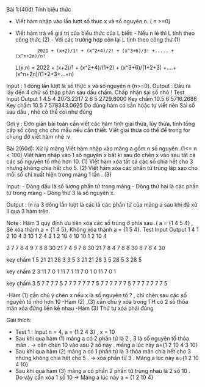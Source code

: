 Bài 1:(40đ) Tính biểu thức

- Viết hàm nhập vào lần lượt số thực x và số nguyên n. ( n >=0)
- Viết hàm trả về giá trị của biểu thức của L biết: - Nếu n lẻ thì L tính theo công thức (2) - Với các trường hợp còn lại L tính theo công thứ (1)

              2021 + (x+2)/1! + (x^2+4)/2! + (x^3+6)/3! +..... +(x^n+2n)/n!

  L(x,n) =
  2022 + (x+2)/1 + (x^2+4)/(1+2) + (x^3+6)/(1+2+3) +....+(x^n+2n)/(1+2+3+...+n)

Input : 1 dòng lần lượt là số thực x và số nguyên n (n>=0).
Output : Đầu ra lấy đến 4 chữ số thập phân sau dấu chấm. Chấp nhận sai số nhỏ !
Test Input Output
1 4.5 4 2073.2317
2 6 5 2729.8000
Key chấm 10.5 6 5716.2686
Key chấm 10.5 7 578343.0625
Do dùng hàm có sẵn hoặc tự viết nên Sai số sau dấu , nhỏ có thể coi như đúng

Gợi ý : Đơn giản bài toán cần viết các hàm tính giai thừa, lũy thừa, tính tổng cấp số cộng cho cho mẫu nếu cần thiết.
Viết giai thừa có thể để trong for chung đỡ viết hàm nhé :v

Bài 2(60đ): Xử lý mảng
Viết hàm nhập vào mảng a gồm n số nguyên .(1<= n < 100)
Viết hàm nhập vào 1 số nguyên x bất kì sau đó chèn x vào sau tất cả các số nguyên tố nhỏ hơn 10. (1)
Viết hàm xóa tất cả các số chia hết cho 3 nhưng không chia hết cho 5. (2)
Viết hàm xóa các phần tử trùng lặp sao cho mỗi số chỉ xuất hiện trong mảng 1 lần . (3)

Input: - Dòng đầu là số lượng phần tử trong mảng - Dòng thứ hai là các phần tử trong mảng - Dòng thứ 3 là số nguyên x.

Output :
In ra 3 dòng lần lượt là các là các phần tử của mảng a sau khi đã xử lí qua 3 hàm trên.

Note : Hàm 3 quy định ưu tiên xóa các số trùng ở phía sau .( a = {1 4 5 4} , Sẽ xóa thành a = {1 4 5}, Không xóa thành a = {1 5 4}.
Test Input Output
1 4 1 2 10 4 3 10
1 2 4 3 1 2 10 4 10
10 1 2 10 4

2 7 7 8 4 9 7 8 8 30 21
7 4 9 7 8 30 21 7 8 4 7 8 8 30
8 7 8 4 30

key chấm 1 5 21 21 28 3 3 5 3
21 21 28 3 5 28 5
3 28 5

key chấm 2 3 11 7 0 1
11 7 1 11 7 0 1
0 11 7 0 1

key chấm 3 5 7 7 7 7 5 7 7 7 7 7
7 7 5 7 7 7 7 7 7 5 7 7 7 7 7
7 7 5

-Hàm (1) cần chú ý chèn x nếu x là số nguyên tố ? , chỉ chèn sau các số nguyên tố nhỏ hơn 10
-Hàm (2) ,(3) cần chú ý xóa trong TH có 2 số thỏa mãn xóa đứng liền kề nhau
-Hàm (3) Thứ tự xóa phải đúng

Giải thích:

- Test 1 : Input n = 4, a = {1 2 4 3} , x = 10
- Sau khi qua hàm (1) mảng a có 2 phần tử là 2 , 3 là số nguyên tố thỏa mãn . → cần chèn 10 vào sau 2 số này . mảng a lúc này a={1 2 10 4 3 10}
- Sau khi qua hàm (2) mảng a có 1 phần tử là 3 thỏa mãn chia hết cho 3 nhưng không chia hết cho 5 . → xóa phần tử 3 . Mảng a lúc này a={1 2 10 4 10}
- Sau khi qua hàm (3) mảng a có phần 2 phần tử trùng nhau là 2 số 10 . Do vậy cần xóa 1 số 10 → Mảng a lúc này a = {1 2 10 4}
